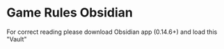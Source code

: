 # Game Rules Obsidian

For correct reading please download Obsidian app (0.14.6+) and load this "Vault"